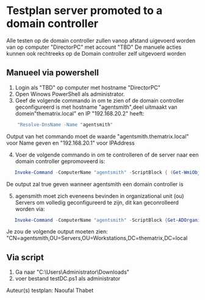 # Testplan server promoted to a domain controller
Alle testen op de domain controller zullen vanop afstand uigevoerd worden van op computer "DirectorPC" met account "TBD"
De manuele acties kunnen ook rechtreeks op de Domain controller zelf uitgevoerd worden 
## Manueel via powershell
1. Login als "TBD" op computer met hostname "DirectorPC"
2. Open Winows PowerShell als administrator.
3. Geef de volgende commando in om te zien of de domain controller geconfigureerd is met hostname "agentsmith",deel uitmaakt van domein"thematrix.local" en IP "192.168.20.2" heeft:
```powershell
    "Resolve-DnsName -Name "agentsmith"
```
Output van het commando moet de waarde "agentsmith.thematrix.local" voor Name geven en "192.168.20.1" voor IPAddress

4. Voer de volgende commando in om te controlleren of de server naar een domain controller gepromoveerd is:
```powershell
   Invoke-Command -ComputerName "agentsmith" -ScriptBlock { (Get-WmiObject Win32_ComputerSystem).DomainRole -ge 4}
```
De output zal true geven wanneer agentsmith een domain controller is

5. agensmith moet zich eveneens bevinden in organizational unit (ou) Servers om volledig geconfigureerd te zijn, dit kan geconrolleerd worden via:
```powershell
   Invoke-Command -ComputerName "agentsmith" -ScriptBlock {Get-ADOrganizationalUnit -Filter 'Name -eq "Servers"' | (Get-ADComputer "agentsmith").DistinguishedName}
```
Je zou de volgende output moeten zien: "CN=agentsmith,OU=Servers,OU=Workstations,DC=thematrix,DC=local

## Via script
1. Ga naar "C:\Users\Administrator\Downloads"
2. voer bestand testDC.ps1 als administrator
   


Auteur(s) testplan: Naoufal Thabet

